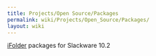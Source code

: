 ```yaml
---
title: Projects/Open Source/Packages
permalink: wiki/Projects/Open_Source/Packages/
layout: wiki
---
```


[iFolder](/wiki/Projects/Open_Source/Packages/Slackware/IFolder "wikilink")
packages for Slackware 10.2
